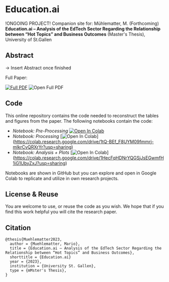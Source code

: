 # Education.ai 
!ONGOING PROJECT!
Companion site for: Mühlematter, M. (Forthcoming) **Education.ai – Analysis of the EdTech Sector Regarding the Relationship between “Hot Topics” and Business Outcomes** (Master's Thesis), University of St.Gallen

## Abstract 
-> Insert Abstract once finished

Full Paper:

[![Full PDF](https://upload.wikimedia.org/wikipedia/commons/thumb/3/38/Icon_pdf_file.svg/32px-Icon_pdf_file.svg.png)](https://) ![Open Full PDF](https://)

## Code
This online repository contains the code needed to reconstruct the tables and figures from the paper. The following notebooks contain the code: 

- *Notebook: Pre-Processing* [![Open In Colab](https://colab.research.google.com/assets/colab-badge.svg)](https://colab.research.google.com/drive/1x_qNrzQ7k5WRbN4WY8rlBUv9lKb18pKw?usp=sharing)
- *Notebook: Processing* [![Open In Colab](https://colab.research.google.com/assets/colab-badge.svg)] (https://colab.research.google.com/drive/1tQ-BEf_F8UYM09fmmrj-mlkrCvQRXrYr?usp=sharing)
- *Notebook: Analysis + Plots* [![Open In Colab](https://colab.research.google.com/assets/colab-badge.svg)] (https://colab.research.google.com/drive/1HecFqHDNrYQGSjJsEGwmfH1iG1UbyZxJ?usp=sharing)

Notebooks are shown in GitHub but you can explore and open in Google Colab to replicate and utilize in own research projects. 


## License & Reuse 
You are welcome to use, or reuse the code as you wish. We hope that if you find this work helpful you will cite the research paper. 
 

## Citation 


```
@thesis{Muehlematter2023,
  author = {Muehlematter, Mario},
  title = {Education.ai – Analysis of the EdTech Sector Regarding the Relationship between “Hot Topics” and Business Outcomes},
  shorttitle = {Education.ai}
  year = {2023},
  institution = {University St. Gallen},
  type = {mMster's Thesis},
}
```
